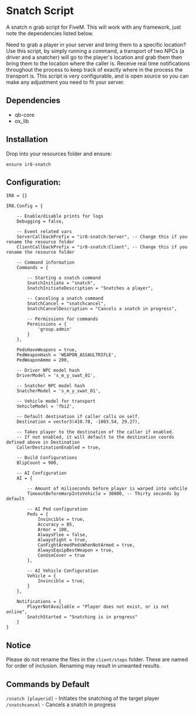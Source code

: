 # Snatch Script

A snatch n grab script for FiveM. This will work with any framework, just note the dependencies listed below.

Need to grab a player in your server and bring them to a specific location? Use this script, by simply running a command, a transport of two NPCs (a driver and a snatcher) will go to the player's location and grab them then bring them to the location where the caller is. Receive real time notifications throughout the process to keep track of exactly where in the process the transport is. This script is very configurable, and is open source so you can make any adjustment you need to fit your server.

## Dependencies
- qb-core
- ox_lib

## Installation

Drop into your resources folder and ensure:

```
ensure ir8-snatch
```

## Configuration:

```
IR8 = {}

IR8.Config = {

    -- Enable/disable prints for logs
    Debugging = false,

    -- Event related vars
    ServerCallbackPrefix = "ir8-snatch:Server", -- Change this if you rename the resource folder
    ClientCallbackPrefix = "ir8-snatch:Client", -- Change this if you rename the resource folder

    -- Command information
    Commands = {

        -- Starting a snatch command
        SnatchInitiate = "snatch",
        SnatchInitiateDescription = "Snatches a player",

        -- Canceling a snatch command
        SnatchCancel = "snatchcancel",
        SnatchCancelDescription = "Cancels a snatch in progress",

        -- Permissions for commands
        Permissions = {
            'group.admin'
        }
    },

    PedsHaveWeapons = true,
    PedWeaponHash = 'WEAPON_ASSAULTRIFLE',
    PedWeaponAmmo = 200,

    -- Driver NPC model hash
    DriverModel = 's_m_y_swat_01',

    -- Snatcher NPC model hash
    SnatcherModel = 's_m_y_swat_01',

    -- Vehicle model for transport
    VehicleModel = 'fbi2',

    -- Default destination if caller calls on self.
    Destination = vector3(410.78, -1003.54, 29.27),

    -- Takes player to the destination of the caller if enabled.
    -- If not enabled, it will default to the destination coords defined above in Destination
    CallerDestinationEnabled = true,

    -- Build Configurations
    BlipCount = 900,

    -- AI Configuration
    AI = {

        -- Amount of miliseconds before player is warped into vehcile
        TimeoutBeforeWarpIntoVehicle = 30000, -- Thirty seconds by default

        -- AI Ped configuration
        Peds = {
            Invincible = true,
            Accuracy = 85,
            Armor = 100,
            AlwaysFlee = false,
            AlwaysFight = true,
            CanFightArmedPedsWhenNotArmed = true,
            AlwaysEquipBestWeapon = true,
            CanUseCover = true
        },

        -- AI Vehicle Configuration
        Vehicle = {
            Invincible = true,
        }
    },

    Notifications = {
        PlayerNotAvailable = "Player does not exist, or is not online",
        SnatchStarted = "Snatching is in progress"
    }
}
```

## Notice

Please do not rename the files in the `client/steps` folder. These are named for order of inclusion. Renaming may result in unwanted results.

## Commands by Default

`/snatch [playerid]` - Initiates the snatching of the target player
`/snatchcancel` - Cancels a snatch in progress